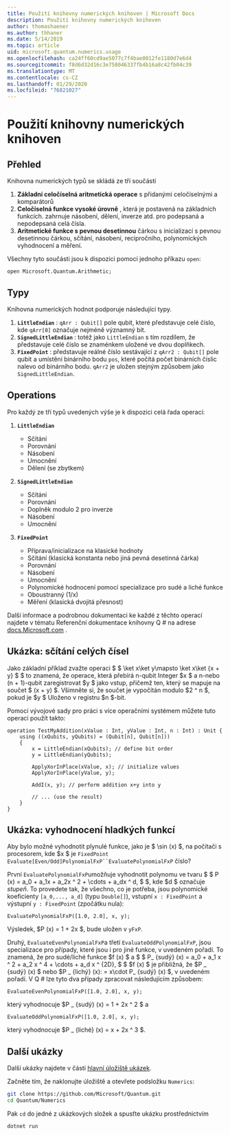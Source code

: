 ```yaml
---
title: Použití knihovny numerických knihoven | Microsoft Docs
description: Použití knihovny numerických knihoven
author: thomashaener
ms.author: thhaner
ms.date: 5/14/2019
ms.topic: article
uid: microsoft.quantum.numerics.usage
ms.openlocfilehash: ca24ff60cd9ae5077c7f4bae0012fe1180d7e6d4
ms.sourcegitcommit: f8d6d32d16c3e758046337fb4b16a8c42fb04c39
ms.translationtype: MT
ms.contentlocale: cs-CZ
ms.lasthandoff: 01/29/2020
ms.locfileid: "76821027"
---
```

# <a name="using-the-numerics-library"></a>Použití knihovny numerických knihoven

## <a name="overview"></a>Přehled

Knihovna numerických typů se skládá ze tří součástí

1. **Základní celočíselná aritmetická operace** s přidanými celočíselnými a komparátorů
1. **Celočíselná funkce vysoké úrovně** , která je postavená na základních funkcích. zahrnuje násobení, dělení, inverze atd.  pro podepsaná a nepodepsaná celá čísla.
1. **Aritmetické funkce s pevnou desetinnou** čárkou s inicializací s pevnou desetinnou čárkou, sčítání, násobení, recipročního, polynomických vyhodnocení a měření.

Všechny tyto součásti jsou k dispozici pomocí jednoho příkazu `open`:
```qsharp
open Microsoft.Quantum.Arithmetic;
```

## <a name="types"></a>Typy

Knihovna numerických hodnot podporuje následující typy.

1. **`LittleEndian`** : `qArr : Qubit[]` pole qubit, které představuje celé číslo, kde `qArr[0]` označuje nejméně významný bit.
1. **`SignedLittleEndian`** : totéž jako `LittleEndian` s tím rozdílem, že představuje celé číslo se znaménkem uložené ve dvou doplňkech.
1. **`FixedPoint`** : představuje reálné číslo sestávající z `qArr2 : Qubit[]` pole qubit a umístění binárního bodu `pos`, které počítá počet binárních číslic nalevo od binárního bodu. `qArr2` je uložen stejným způsobem jako `SignedLittleEndian`.

## <a name="operations"></a>Operations

Pro každý ze tří typů uvedených výše je k dispozici celá řada operací:

1. **`LittleEndian`**
    - Sčítání
    - Porovnání
    - Násobení
    - Umocnění
    - Dělení (se zbytkem)

1. **`SignedLittleEndian`**
    - Sčítání
    - Porovnání
    - Doplněk modulo 2 pro inverze
    - Násobení
    - Umocnění

1. **`FixedPoint`**
    - Příprava/inicializace na klasické hodnoty
    - Sčítání (klasická konstanta nebo jiná pevná desetinná čárka)
    - Porovnání
    - Násobení
    - Umocnění
    - Polynomické hodnocení pomocí specializace pro sudé a liché funkce
    - Oboustranný (1/x)
    - Měření (klasická dvojitá přesnost)

Další informace a podrobnou dokumentaci ke každé z těchto operací najdete v tématu Referenční dokumentace knihovny Q # na adrese [docs.Microsoft.com](https://docs.microsoft.com/quantum) .

## <a name="sample-integer-addition"></a>Ukázka: sčítání celých čísel

Jako základní příklad zvažte operaci $ $ \ket x\ket y\mapsto \ket x\ket {x + y} $ $ to znamená, že operace, která přebírá n-qubit Integer $x $ a n-nebo (n + 1)-qubit zaregistrovat $y $ jako vstup, přičemž ten, který se mapuje na součet $ (x + y) $. Všimněte si, že součet je vypočítán modulo $2 ^ n $, pokud je $y $ Uloženo v registru $n $-bit.

Pomocí vývojové sady pro práci s více operačními systémem můžete tuto operaci použít takto:
```qsharp
operation TestMyAddition(xValue : Int, yValue : Int, n : Int) : Unit {
    using ((xQubits, yQubits) = (Qubit[n], Qubit[n]))
    {
        x = LittleEndian(xQubits); // define bit order
        y = LittleEndian(yQubits);
        
        ApplyXorInPlace(xValue, x); // initialize values
        ApplyXorInPlace(yValue, y);
        
        AddI(x, y); // perform addition x+y into y
        
        // ... (use the result)
    }
}
```

## <a name="sample-evaluating-smooth-functions"></a>Ukázka: vyhodnocení hladkých funkcí

Aby bylo možné vyhodnotit plynulé funkce, jako je $ \sin (x) $, na počítači s procesorem, kde $x $ je `FixedPoint` `Evaluate[Even/Odd]PolynomialFxP``EvaluatePolynomialFxP` číslo?

První `EvaluatePolynomialFxP`umožňuje vyhodnotit polynomu ve tvaru $ $ P (x) = a_0 + a_1x + a_2x ^ 2 + \cdots + a_dx ^ d, $ $, kde $d $ označuje *stupeň*. To provedete tak, že všechno, co je potřeba, jsou polynomické koeficienty `[a_0,..., a_d]` (typu `Double[]`), vstupní `x : FixedPoint` a výstupní `y : FixedPoint` (zpočátku nula):
```qsharp
EvaluatePolynomialFxP([1.0, 2.0], x, y);
```
Výsledek, $P (x) = 1 + 2x $, bude uložen v `yFxP`.

Druhý, `EvaluateEvenPolynomialFxP`a třetí `EvaluateOddPolynomialFxP`, jsou specializace pro případy, které jsou i pro jiné funkce, v uvedeném pořadí. To znamená, že pro sudé/liché funkce $f (x) $ a $ $ P_ {sudý} (x) = a_0 + a_1 x ^ 2 + a_2 x ^ 4 + \cdots + a_d x ^ {2D}, $ $ $f (x) $ je přibližná, že $P _ {sudý} (x) $ nebo $P _ {lichý} (x): = x\cdot P_ {sudý} (x) $, v uvedeném pořadí.
V Q # lze tyto dva případy zpracovat následujícím způsobem:
```qsharp
EvaluateEvenPolynomialFxP([1.0, 2.0], x, y);
```
který vyhodnocuje $P _ {sudý} (x) = 1 + 2x ^ 2 $ a
```qsharp
EvaluateOddPolynomialFxP([1.0, 2.0], x, y);
```
který vyhodnocuje $P _ {liché} (x) = x + 2x ^ 3 $.

## <a name="more-samples"></a>Další ukázky

Další ukázky najdete v části [hlavní úložiště ukázek](https://github.com/Microsoft/Quantum).

Začněte tím, že naklonujte úložiště a otevřete podsložku `Numerics`:

```bash
git clone https://github.com/Microsoft/Quantum.git
cd Quantum/Numerics
```

Pak `cd` do jedné z ukázkových složek a spusťte ukázku prostřednictvím

```bash
dotnet run
```
